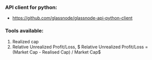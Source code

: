### API client for python:
- https://github.com/glassnode/glassnode-api-python-client 

### Tools available:
1) Realized cap
2) Relative Unrealized Profit/Loss,
$ Relative Unrealized Profit/Loss = (Market Cap - Realised Cap) / Market Cap$
